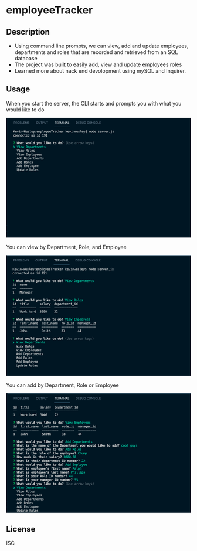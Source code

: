 # employeeTracker

## Description
- Using command line prompts, we can view, add and update employees, departments and roles that are recorded and retrieved from an SQL database
- The project was built to easily add, view and update employees roles
- Learned more about nack end devolopment using mySQL and Inquirer.


## Usage
When you start the server, the CLI starts and prompts you with what you would like to do    

![alt text](assets/screenshot1.png)
 
You can view by Department, Role, and Employee  

![alt text](assets/screenshot2.png)

You can add by Department, Role or Employee

![alt text](assets/screenshot3.png)


## License
ISC
